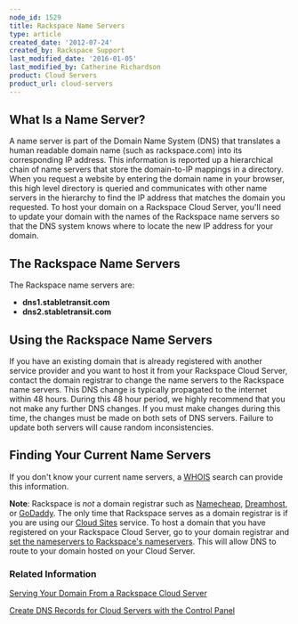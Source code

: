 ```yaml
---
node_id: 1529
title: Rackspace Name Servers
type: article
created_date: '2012-07-24'
created_by: Rackspace Support
last_modified_date: '2016-01-05'
last_modified_by: Catherine Richardson
product: Cloud Servers
product_url: cloud-servers
---
```


What Is a Name Server?
----------------------

A name server is part of the Domain Name System (DNS) that translates a
human readable domain name (such as rackspace.com) into its
corresponding IP address. This information is reported up a hierarchical
chain of name servers that store the domain-to-IP mappings in a
directory. When you request a website by entering the domain name in
your browser, this high level directory is queried and communicates with
other name servers in the hierarchy to find the IP address that matches
the domain you requested. To host your domain on a Rackspace Cloud
Server, you'll need to update your domain with the names of the
Rackspace name servers so that the DNS system knows where to locate the
new IP address for your domain.

The Rackspace Name Servers
--------------------------

The Rackspace name servers are:

-   **dns1.stabletransit.com**
-   **dns2.stabletransit.com**

Using the Rackspace Name Servers
--------------------------------

If you have an existing domain that is already registered with another
service provider and you want to host it from your Rackspace Cloud
Server, contact the domain registrar to change the name servers to the
Rackspace name servers. This DNS change is typically propagated to the
internet within 48 hours. During this 48 hour period, we highly
recommend that you not make any further DNS changes. If you must make
changes during this time, the changes must be made on both sets of DNS
servers. Failure to update both servers will cause random
inconsistencies.

Finding Your Current Name Servers
---------------------------------

If you don't know your current name servers, a
[WHOIS](http://whois.domaintools.com/ "http://whois.domaintools.com")
search can provide this information.

**Note**: Rackspace is *not* a domain registrar such
as [Namecheap](http://www.namecheap.com/), [Dreamhost](http://dreamhost.com/domains/),
or [GoDaddy](http://www.godaddy.com/). The only time that Rackspace
serves as a domain registrar is if you are using our [Cloud
Sites](http://www.rackspace.com/cloud/cloud_hosting_products/sites/ "http://www.rackspace.com/cloud/cloud_hosting_products/sites/")
service. To host a domain that you have registered on your Rackspace
Cloud Server, go to your domain registrar and [set the nameservers to
Rackspace's
nameservers](/how-to/rackspace-cloud-essentials-transferring-your-domain-to-be-served-from-rackspace-cloud).
This will allow DNS to route to your domain hosted on your Cloud Server.

### Related Information

[Serving Your Domain From a Rackspace Cloud
Server](/how-to/serving-your-domain-from-a-rackspace-cloud-server "Serving Your Domain From a Rackspace Cloud Server")

[Create DNS Records for Cloud Servers with the Control
Panel](/how-to/create-dns-records-for-cloud-servers-with-the-control-panel "Create DNS Records for Cloud Servers with the Control Panel")

